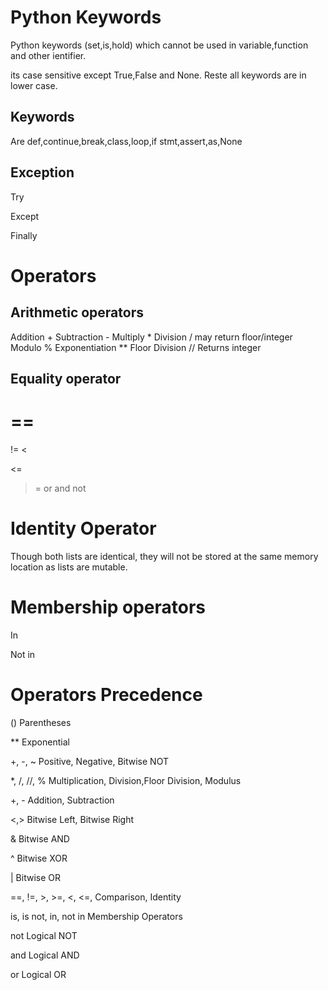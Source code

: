 # Python Keywords

  Python keywords (set,is,hold) which cannot be used in variable,function and other ientifier.
  
  its case sensitive except True,False and None. Reste all keywords are in lower case.

## Keywords
  Are def,continue,break,class,loop,if stmt,assert,as,None

## Exception

Try

Except

Finally

# Operators

## Arithmetic operators
Addition +
Subtraction -
Multiply *
Division /      may return floor/integer
Modulo %
Exponentiation **
Floor Division // Returns integer

## Equality operator
==
=
!=
<
>
<=
>=
or
and 
not

# Identity Operator
Though both lists are identical, they will not be stored at the same memory location as lists are mutable.

# Membership operators

In

Not in
 
 
 
 # Operators Precedence
 
() Parentheses

** Exponential

+, -, ~ Positive, Negative, Bitwise NOT

*, /, //, % Multiplication, Division,Floor Division, Modulus

+, - Addition, Subtraction

<,> Bitwise Left, Bitwise Right

& Bitwise AND

^ Bitwise XOR

| Bitwise OR

==, !=, >, >=, <, <=,       Comparison, Identity

is, is not, in, not in      Membership Operators

not Logical NOT

and Logical AND

or Logical OR

